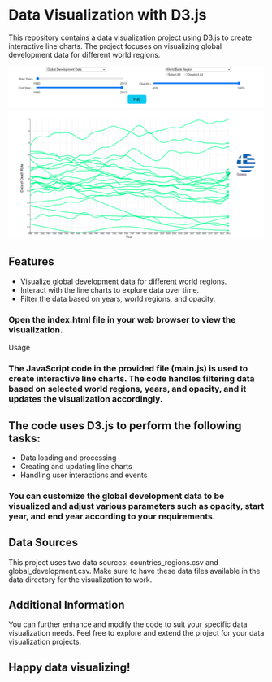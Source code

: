 # Data Visualization with D3.js

This repository contains a data visualization project using D3.js to create interactive line charts. The project focuses on visualizing global development data for different world regions.

![Sample Image](Options.png)
![Sample Image](Line.png)

## Features

- Visualize global development data for different world regions.
- Interact with the line charts to explore data over time.
- Filter the data based on years, world regions, and opacity.

### Open the index.html file in your web browser to view the visualization.
Usage
### The JavaScript code in the provided file (main.js) is used to create interactive line charts. The code handles filtering data based on selected world regions, years, and opacity, and it updates the visualization accordingly.

## The code uses D3.js to perform the following tasks:

- Data loading and processing
- Creating and updating line charts
- Handling user interactions and events

### You can customize the global development data to be visualized and adjust various parameters such as opacity, start year, and end year according to your requirements.

## Data Sources
This project uses two data sources: countries_regions.csv and global_development.csv. Make sure to have these data files available in the data directory for the visualization to work.

## Additional Information
You can further enhance and modify the code to suit your specific data visualization needs. Feel free to explore and extend the project for your data visualization projects.

## Happy data visualizing!